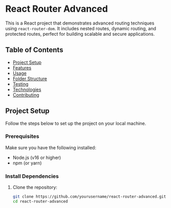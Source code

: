 # React Router Advanced

This is a React project that demonstrates advanced routing techniques using `react-router-dom`. It includes nested routes, dynamic routing, and protected routes, perfect for building scalable and secure applications.

## Table of Contents

- [Project Setup](#project-setup)
- [Features](#features)
- [Usage](#usage)
- [Folder Structure](#folder-structure)
- [Testing](#testing)
- [Technologies](#technologies)
- [Contributing](#contributing)

## Project Setup

Follow the steps below to set up the project on your local machine.

### Prerequisites

Make sure you have the following installed:

- Node.js (v16 or higher)
- npm (or yarn)

### Install Dependencies

1. Clone the repository:

   ```bash
   git clone https://github.com/yourusername/react-router-advanced.git
   cd react-router-advanced
   ```
